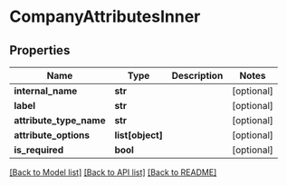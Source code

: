 # CompanyAttributesInner

## Properties
Name | Type | Description | Notes
------------ | ------------- | ------------- | -------------
**internal_name** | **str** |  | [optional] 
**label** | **str** |  | [optional] 
**attribute_type_name** | **str** |  | [optional] 
**attribute_options** | **list[object]** |  | [optional] 
**is_required** | **bool** |  | [optional] 

[[Back to Model list]](../README.md#documentation-for-models) [[Back to API list]](../README.md#documentation-for-api-endpoints) [[Back to README]](../README.md)



